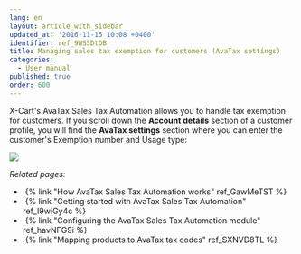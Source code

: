 ```yaml
---
lang: en
layout: article_with_sidebar
updated_at: '2016-11-15 10:08 +0400'
identifier: ref_9WS5DtDB
title: Managing sales tax exemption for customers (AvaTax settings)
categories:
  - User manual
published: true
order: 600
---
```



X-Cart's AvaTax Sales Tax Automation allows you to handle tax exemption for customers. If you scroll down the **Account details** section of a customer profile, you will find the **AvaTax settings** section where you can enter the customer's Exemption number and Usage type:

![]({{site.baseurl}}/attachments/8749847/8717990.png?effects=drop-shadow)

_Related pages:_

*   {% link "How AvaTax Sales Tax Automation works" ref_GawMeTST %}
*   {% link "Getting started with AvaTax Sales Tax Automation" ref_I9wiGy4c %}
*   {% link "Configuring the AvaTax Sales Tax Automation module" ref_havNFG9i %}
*   {% link "Mapping products to AvaTax tax codes" ref_SXNVD8TL %}
